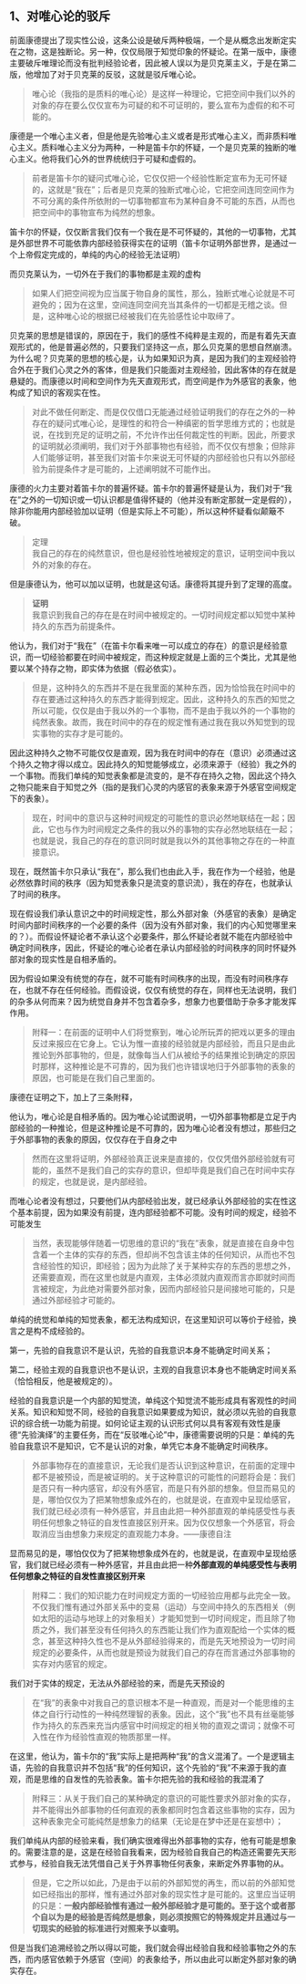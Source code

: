 <h2>1、<b>对唯心论的驳斥</b></h2><p>前面康德提出了现实性公设，这条公设是破斥两种极端，一个是从概念出发断定实在之物，这是独断论。另一种，仅仅局限于知觉印象的怀疑论。在第一版中，康德主要破斥唯理论而没有批判经验论者，因此被人误以为是贝克莱主义，于是在第二版，他增加了对于贝克莱的反驳，这就是驳斥唯心论。</p><blockquote>唯心论（我指的是质料的唯心论）是这样一种理论，它把空间中我们以外的对象的存在要么仅仅宣布为可疑的和不可证明的，要么宣布为虚假的和不可能的。</blockquote><p>康德是一个唯心主义者，但是他是先验唯心主义或者是形式唯心主义，而非质料唯心主义。质料唯心主义分为两种，一种是笛卡尔的怀疑，一个是贝克莱的独断的唯心主义。他将我们心外的世界统统归于可疑和虚假的。</p><blockquote>前者是笛卡尔的疑问式唯心论，它仅仅把一个经验性断定宣布为无可怀疑的，这就是“我在”；后者是贝克莱的独断式唯心论，它把空间连同空间作为不可分离的条件所依附的一切事物都宣布为某种自身不可能的东西，从而也把空间中的事物宣布为纯然的想象。</blockquote><p>笛卡尔的怀疑，仅仅断言我们仅有一个我在是不可怀疑的，其他的一切事物，尤其是外部世界不可能依靠内部经验获得实在的证明（笛卡尔证明外部世界，是通过一个上帝假定完成的，单纯的内心的经验无法证明）</p><p>而贝克莱认为，一切外在于我们的事物都是主观的虚构</p><blockquote>如果人们把空间视为应当属于物自身的属性，那么，独断式唯心论就是不可避免的；因为在这里，空间连同空间充当其条件的一切都是无稽之谈。但是，这种唯心论的根据已经被我们在先验感性论中取缔了。</blockquote><p>贝克莱的思想是错误的，原因在于，我们的感性不纯粹是主观的，而是有着先天直观形式的，他是普遍必然的，只要我们坚持这一点，那么贝克莱的思想自然崩溃。为什么呢？贝克莱的思想的核心是，认为如果知识为真，是因为我们的主观经验符合外在于我们心灵之外的客体，但是我们只能面对主观经验，因此客体的存在就是悬疑的。而康德以时间和空间作为先天直观形式，而空间是作为外感官的表象，他构成了知识的客观实在性。</p><blockquote>对此不做任何断定、而是仅仅借口无能通过经验证明我们的存在之外的一种存在的疑问式唯心论，是理性的和符合一种缜密的哲学思维方式的；也就是说，在找到充足的证明之前，不允许作出任何裁定性的判断。因此，所要求的证明就必须阐明，我们对于外部事物也有经验，而不仅仅有想象；但除非人们能够证明，甚至我们对笛卡尔来说无可怀疑的内部经验也只有以外部经验为前提条件才是可能的，上述阐明就不可能作出。</blockquote><p>康德的火力主要对着笛卡尔的普遍怀疑。笛卡尔的普遍怀疑是认为，我们对于“我在”之外的一切知识或一切认识都是值得怀疑的（他并没有断定那就一定是假的），除非你能用内部经验加以证明（但是实际上不可能），所以这种怀疑看似颠簸不破。</p><blockquote>定理<br>我自己的存在的纯然意识，但也是经验性地被规定的意识，证明空间中我以外的对象的存在。</blockquote><p>但是康德认为，他可以加以证明，也就是这句话。康德将其提升到了定理的高度。</p><blockquote><b>证明</b><br>我意识到我自己的存在是在时间中被规定的。一切时间规定都以知觉中某种持久的东西为前提条件。</blockquote><p>他认为，我们对于“我在”（在笛卡尔看来唯一可以成立的存在）的意识是经验意识，而一切经验都要在时间中被规定，而这种规定就是上面的三个类比，尤其是他要以某个持存之物，即实体为依据（假必依实）。</p><blockquote>但是，这种持久的东西并不是在我里面的某种东西，因为恰恰我在时间中的存在要通过这种持久的东西才能得到规定。因此，这种持久的东西的知觉之所以可能，仅仅是由于我以外的一个事物，而不是由于我以外的一个事物的纯然表象。故而，我在时间中的存在的规定惟有通过我在我以外知觉到的现实事物的实存才是可能的。</blockquote><p>因此这种持久之物不可能仅仅是直观，因为我在时间中的存在（意识）必须通过这个持久之物才得以成立。因此持久的知觉能够成立，必须来源于（经验）我之外的一个事物。而我们单纯的知觉表象都是流变的，是不存在持久之物，因此这个持久之物只能来自于知觉之外（指的是我们心灵的内感官的表象来源于外感官空间规定下的表象）。</p><blockquote>现在，时间中的意识与这种时间规定的可能性的意识必然地联结在一起；因此，它也与作为时间规定之条件的我以外的事物的实存必然地联结在一起；也就是说，我自己的存在的意识同时就是我以外的其他事物之存在的一种直接意识。</blockquote><p>现在，既然笛卡尔只承认“我在”，那么我们也由此入手，我在作为一个经验，他是必然依靠时间的秩序（因为知觉表象只是流变的意识流），我在的存在，也就承认了时间的秩序。</p><p>现在假设我们承认意识之中的时间规定性，那么外部对象（外感官的表象）是确定时间内部时间秩序的一个必要的条件（因为没有外部对象，我们的内心知觉哪里来的？）。而假设怀疑论者不承认这个必要条件，那么怀疑论者就不能在内部经验中确定时间秩序，因此，怀疑论的唯心论者在承认内部经验的时间秩序的同时怀疑外部对象的现实性是自相矛盾的。</p><p>因为假设如果没有统觉的存在，就不可能有时间秩序的出现，而没有时间秩序存在，也就不存在任何经验。而假设说，仅仅有统觉的存在，同样也无法说明，我们的杂多从何而来？因为统觉自身并不包含着杂多，想象力也要借助于杂多才能发挥作用。</p><blockquote>附释一：在前面的证明中人们将觉察到，唯心论所玩弄的把戏以更多的理由反过来报应在它身上。它认为惟一直接的经验就是内部经验，而且只是由此推论到外部事物的，但是，就像每当人们从被给予的结果推论到确定的原因时那样，这种推论是不可靠的，因为我们也许错误地归于外部事物的表象的原因，也可能是在我们自己里面的。</blockquote><p>康德在证明之下，加上了三条附释，</p><p>他认为，唯心论是自相矛盾的。因为唯心论试图说明，一切外部事物都是立足于内部经验的一种推论，但是这种推论是不可靠的，因为唯心论者没有想过，那些归之于外部事物的表象的原因，仅仅存在于自身之中</p><blockquote>然而在这里将证明，外部经验真正说来是直接的，仅仅凭借外部经验就有可能的，虽然不是我们自己的实存的意识，但却毕竟是我们自己在时间中实存的规定，也就是说，是内部经验。</blockquote><p>而唯心论者没有想过，只要他们从内部经验出发，就已经承认外部经验的实在性这个基本前提，因为如果没有前提，连内部经验都不可能。没有时间的规定，经验不可能发生</p><blockquote>当然，表现能够伴随着一切思维的意识的“我在”表象，就是直接在自身中包含着一个主体的实存的东西，但却尚不包含该主体的任何知识，从而也不包含经验性的知识，即经验；因为为此除了关于某种实存的东西的思想之外，还需要直观，而在这里也就是内直观，主体必须就内直观而言亦即就时间而言被规定，为此绝对需要外部对象，因而内部经验只是间接地可能的，只是通过外部经验才可能的。</blockquote><p>单纯的统觉和单纯的知觉表象，都无法构成知识，在这里知识可以等价于经验，换言之是构不成经验的。</p><p>第一，先验的自我意识不是认识，先验的自我意识本身不能确定时间关系；</p><p>第二，经验主观的自我意识也不是认识，主观的自我意识本身也不能确定时间关系（恰恰相反，他是被规定的）。</p><p>经验的自我意识是一个内部的知觉流，单纯这个知觉流不能形成具有客观性的时间关系。知识和知觉不同，经验的自我意识如果要成为知识，就必须以先验的自我意识的综合统一功能为前提。如何论证主观的认识形式何以具有客观有效性是康德“先验演绎”的主要任务，而在“反驳唯心论”中，康德需要说明的只是：单纯的先验自我意识不是知识，它不是认识的对象，单凭它本身不能确定时间秩序。</p><blockquote>外部事物存在的直接意识，无论我们是否认识到这种意识，在前面的定理中都不是被预设，而是被证明的。关于这种意识的可能性的问题将会是：我们是否只有一种内感官，却没有外感官，而是只有外部的想象。但显而易见的是，哪怕仅仅为了把某物想象成外在的，也就是说，在直观中呈现给感官，我们就已经必须有一种外感官，并且由此把一种外部直观的单纯感受性与表明任何想象之特征的自发性直接区别开来。因为仅仅想象一个外感官，将会取消应当由想象力来规定的直观能力本身。——康德自注</blockquote><p>显而易见的是，哪怕仅仅为了把某物想象成外在的，也就是说，在直观中呈现给感官，我们就已经必须有一种外感官，并且由此把一种<b>外部直观的单纯感受性与表明任何想象之特征的自发性直接区别开来</b></p><blockquote>附释二：我们的知识能力在时间规定方面的一切经验应用都与此完全一致。不仅我们惟有通过外部关系中的变易（运动）与空间中持久的东西相关（例如太阳的运动与地球上的对象相关）才能知觉到一切时间规定，而且除了物质之外，我们甚至没有任何持久的东西能让我们作为直观配给一个实体的概念，甚至这种持久性也不是从外部经验得来的，而是先天地预设为一切时间规定的必要条件，从而也就是预设为就我们自己的存在而言通过外部事物的实存对内感官的规定。</blockquote><p>我们对于实体的规定，无法从外部经验的来，而是先天预设的</p><blockquote>在“我”的表象中对我自己的意识根本不是一种直观，而是对一个能思维的主体之自行行动性的一种纯然理智的表象。因此，这个“我”也不具有丝毫能够作为持久的东西来充当内感官中时间规定的相关物的直观之谓词；就像不可入性在作为经验性直观的物质那里一样。</blockquote><p>在这里，他认为，笛卡尔的“我”实际上是把两种“我”的含义混淆了。一个是逻辑主语，先验的自我意识并不包括“我”的任何知识，这个先验的“我”不来源于我的直观，而是思维的自发性的先验表象。笛卡尔把先验的我和经验的我混淆了</p><blockquote>附释三：从关于我们自己的某种确定的意识的可能性要求外部对象的实存，并不能得出外部事物的任何直观的表象都同时包含着这些事物的实存，因为这种表象完全可能纯然是想象力的结果（无论是在梦中还是在妄想中）；</blockquote><p>我们单纯从内部的经验来看，我们确实很难得出外部事物的实存，他有可能是想象的。需要注意的是，这是在经验自我看来，因为经验自我自己的构造还需要先天形式参与，经验自我无法凭借自己关于外界事物任何表象，来断定外界事物的从。</p><blockquote>但是，它之所以如此，乃是由于以前的外部知觉的再生，而以前的外部知觉如已经指出的那样，惟有通过外部对象的现实性才是可能的。这里应当证明的只是：<b>一般内部经验惟有通过一般外部经验才是可能的。至于这个或者那个自以为是的经验是否纯然是想象，则必须按照它的特殊规定并且通过与一切现实的经验的标准进行对照来予以查明。</b></blockquote><p>但是当我们追溯经验之所以得以可能，我们就会得出经验自我和经验事物之外的东西，而内感官依赖于外感官（空间）的表象给予，所以由此可以断定外部对象的确实存在。</p><p></p><p></p>